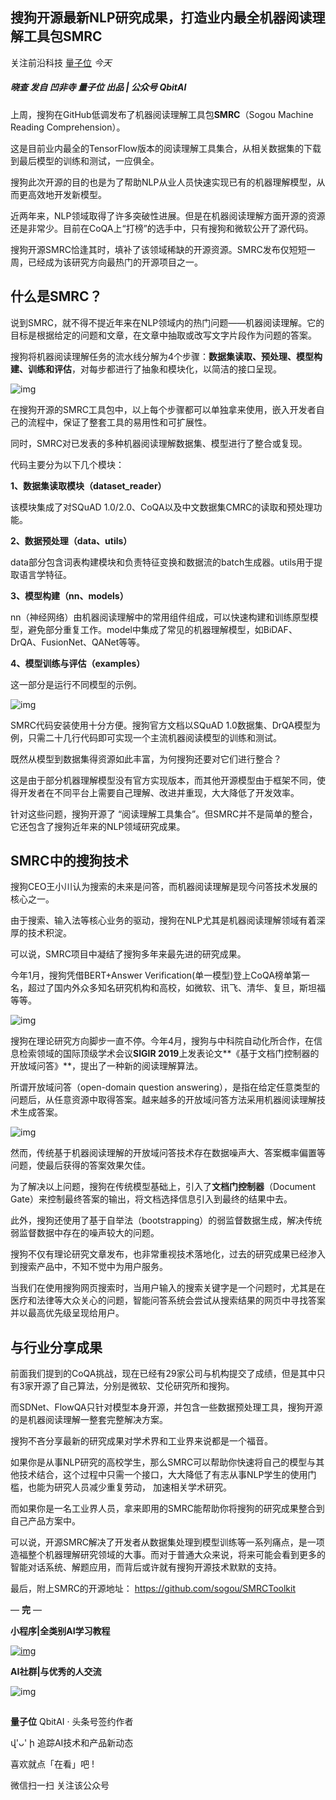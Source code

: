 ## 搜狗开源最新NLP研究成果，打造业内最全机器阅读理解工具包SMRC

关注前沿科技 [量子位](javascript:void(0);) *今天*

##### 晓查 发自 凹非寺 量子位 出品 | 公众号 QbitAI

上周，搜狗在GitHub低调发布了机器阅读理解工具包**SMRC**（Sogou Machine Reading Comprehension）。

这是目前业内最全的TensorFlow版本的阅读理解工具集合，从相关数据集的下载到最后模型的训练和测试，一应俱全。

搜狗此次开源的目的也是为了帮助NLP从业人员快速实现已有的机器理解模型，从而更高效地开发新模型。

近两年来，NLP领域取得了许多突破性进展。但是在机器阅读理解方面开源的资源还是非常少。目前在CoQA上“打榜”的选手中，只有搜狗和微软公开了源代码。

搜狗开源SMRC恰逢其时，填补了该领域稀缺的开源资源。SMRC发布仅短短一周，已经成为该研究方向最热门的开源项目之一。

## 什么是SMRC？

说到SMRC，就不得不提近年来在NLP领域内的热门问题——机器阅读理解。它的目标是根据给定的问题和文章，在文章中抽取或改写文字片段作为问题的答案。

搜狗将机器阅读理解任务的流水线分解为4个步骤：**数据集读取、预处理、模型构建、训练和评估**，对每步都进行了抽象和模块化，以简洁的接口呈现。

![img](https://mmbiz.qpic.cn/mmbiz_png/YicUhk5aAGtCRjw3pxBCs8NZOTNjIQEF3p7Vsed5Y4TlOPoGaZrMHKUPaqzdW3Jwbyladic84wHbWxV2ZXEIRyQw/640?wx_fmt=png&tp=webp&wxfrom=5&wx_lazy=1&wx_co=1)

在搜狗开源的SMRC工具包中，以上每个步骤都可以单独拿来使用，嵌入开发者自己的流程中，保证了整套工具的易用性和可扩展性。

同时，SMRC对已发表的多种机器阅读理解数据集、模型进行了整合或复现。

代码主要分为以下几个模块：

**1、数据集读取模块（dataset_reader）**

该模块集成了对SQuAD 1.0/2.0、CoQA以及中文数据集CMRC的读取和预处理功能。

**2、数据预处理（data、utils）**

data部分包含词表构建模块和负责特征变换和数据流的batch生成器。utils用于提取语言学特征。

**3、模型构建（nn、models）**

nn（神经网络）由机器阅读理解中的常用组件组成，可以快速构建和训练原型模型，避免部分重复工作。model中集成了常见的机器理解模型，如BiDAF、DrQA、FusionNet、QANet等等。

**4、模型训练与评估（examples）**

这一部分是运行不同模型的示例。

![img](https://mmbiz.qpic.cn/mmbiz_png/YicUhk5aAGtCRjw3pxBCs8NZOTNjIQEF3zvdRNJ4qTEkLSKr5WRWzLDEssIGJfsjYB3y4Aib5JdB3wYmL8q9tNibQ/640?wx_fmt=png&tp=webp&wxfrom=5&wx_lazy=1&wx_co=1)

SMRC代码安装使用十分方便。搜狗官方文档以SQuAD 1.0数据集、DrQA模型为例，只需二十几行代码即可实现一个主流机器阅读模型的训练和测试。

既然从模型到数据集得资源如此丰富，为何搜狗还要对它们进行整合？

这是由于部分机器理解模型没有官方实现版本，而其他开源模型由于框架不同，使得开发者在不同平台上需要自己理解、改进并重现，大大降低了开发效率。

针对这些问题，搜狗开源了 “阅读理解工具集合”。但SMRC并不是简单的整合，它还包含了搜狗近年来的NLP领域研究成果。

## SMRC中的搜狗技术

搜狗CEO王小川认为搜索的未来是问答，而机器阅读理解是现今问答技术发展的核心之一。

由于搜索、输入法等核心业务的驱动，搜狗在NLP尤其是机器阅读理解领域有着深厚的技术积淀。

可以说，SMRC项目中凝结了搜狗多年来最先进的研究成果。

今年1月，搜狗凭借BERT+Answer Verification(单一模型)登上CoQA榜单第一名，超过了国内外众多知名研究机构和高校，如微软、讯飞、清华、复旦，斯坦福等等。

![img](https://mmbiz.qpic.cn/mmbiz_png/YicUhk5aAGtCRjw3pxBCs8NZOTNjIQEF3hNZNbsvtjOtQxHpUicQRicfT9DprNrqUJjguk1XIMndLDO1R0QATCZLA/640?wx_fmt=png&tp=webp&wxfrom=5&wx_lazy=1&wx_co=1)

搜狗在理论研究方向脚步一直不停。今年4月，搜狗与中科院自动化所合作，在信息检索领域的国际顶级学术会议**SIGIR 2019**上发表论文**《基于文档门控制器的开放域问答》**，提出了一种新的阅读理解算法。

所谓开放域问答（open-domain question answering），是指在给定任意类型的问题后，从任意资源中取得答案。越来越多的开放域问答方法采用机器阅读理解技术生成答案。

![img](https://mmbiz.qpic.cn/mmbiz_png/YicUhk5aAGtCRjw3pxBCs8NZOTNjIQEF3wVLDkWw10F9Fa0a8GOiaDfq1QOLuS2rmxbe4OLZQDlTs9FS8PPqiaGog/640?wx_fmt=png&tp=webp&wxfrom=5&wx_lazy=1&wx_co=1)

然而，传统基于机器阅读理解的开放域问答技术存在数据噪声大、答案概率偏置等问题，使最后获得的答案效果欠佳。

为了解决以上问题，搜狗在传统模型基础上，引入了**文档门控制器**（Document Gate）来控制最终答案的输出，将文档选择信息引入到最终的结果中去。

此外，搜狗还使用了基于自举法（bootstrapping）的弱监督数据生成，解决传统弱监督数据中存在的噪声较大的问题。

搜狗不仅有理论研究文章发布，也非常重视技术落地化，过去的研究成果已经渗入到搜索产品中，不知不觉中为用户服务。

当我们在使用搜狗网页搜索时，当用户输入的搜索关键字是一个问题时，尤其是在医疗和法律等大众关心的问题，智能问答系统会尝试从搜索结果的网页中寻找答案并以最高优先级呈现给用户。

## 与行业分享成果

前面我们提到的CoQA挑战，现在已经有29家公司与机构提交了成绩，但是其中只有3家开源了自己算法，分别是微软、艾伦研究所和搜狗。

而SDNet、FlowQA只针对模型本身开源，并包含一些数据预处理工具，搜狗开源的是机器阅读理解一整套完整解决方案。

搜狗不吝分享最新的研究成果对学术界和工业界来说都是一个福音。

如果你是从事NLP研究的高校学生，那么SMRC可以帮助你快速将自己的模型与其他技术结合，这个过程中只需一个接口，大大降低了有志从事NLP学生的使用门槛，也能为研究人员减少重复劳动， 加速相关学术研究。

而如果你是一名工业界人员，拿来即用的SMRC能帮助你将搜狗的研究成果整合到自己产品方案中。

可以说，开源SMRC解决了开发者从数据集处理到模型训练等一系列痛点，是一项造福整个机器理解研究领域的大事。而对于普通大众来说，将来可能会看到更多的智能对话系统、解题应用，而背后或许就有搜狗开源技术默默的支持。

最后，附上SMRC的开源地址：
https://github.com/sogou/SMRCToolkit

— **完** —

**小程序|全类别AI学习教程**

[![img](https://mmbiz.qpic.cn/mmbiz_jpg/YicUhk5aAGtDpADEKp9rvicB48XgA8ueVdwNbXM1wibYx0ic2pYicwu3UCU5BM6fpDvbH8c4e9JV3uGvYaWAhvGiaTVQ/640?wx_fmt=jpeg&tp=webp&wxfrom=5&wx_lazy=1&wx_co=1)](https://mp.weixin.qq.com/s?__biz=MzIzNjc1NzUzMw==&mid=2247522055&idx=2&sn=a3039523b8fbd41139177143c177877d&chksm=e8d02075dfa7a9638b0bc3ebb146daf67781ab7513f08094205f20ad404123566ffd0be6db76&mpshare=1&scene=1&srcid=0530NqP621pUR67t4ICyVyQ0&key=55f99d04c6be589cb6bcb415ab0d17ec75577c96a8b6169397751ddf996a6b3d3cd9642be7c60e47846755e8c986cdcc46b9fe9c3594b93830056464701a348b7cb062253b7ad3b2f7b6336a9f78bd2f&ascene=1&uin=MjMzNDA2ODYyNQ%3D%3D&devicetype=Windows+10&version=62060833&lang=zh_CN&pass_ticket=p2XlI0Ofbuoae95AXUkwd7Vu8WFUZlqdMgTFTVbfWwGuNeaygo98vk8gYURMnTbY)

**AI社群|与优秀的人交流**



![img](https://mmbiz.qpic.cn/mmbiz_jpg/YicUhk5aAGtDcZyEBVM81oW4VRoNAibJWw1qt2Fxv2MINM4SsViaaOsD7exDSlDnoBKicLIXhuZlgPEPrne0p3NqNg/640?wx_fmt=jpeg&tp=webp&wxfrom=5&wx_lazy=1&wx_co=1)

![img](data:image/gif;base64,iVBORw0KGgoAAAANSUhEUgAAAAEAAAABCAYAAAAfFcSJAAAADUlEQVQImWNgYGBgAAAABQABh6FO1AAAAABJRU5ErkJggg==)



**量子位** QbitAI · 头条号签约作者





վ'ᴗ' ի 追踪AI技术和产品新动态



喜欢就点「在看」吧 !













微信扫一扫
关注该公众号